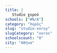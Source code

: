 ```yaml
---
title: |
   Studio χορού
schools: ["#N/A"]
category: "Χορός"
slug: "studio-xoroy"
slugCategory: "xoros"
schoolscount: "0"
city: "Αθήνα"
---
```


